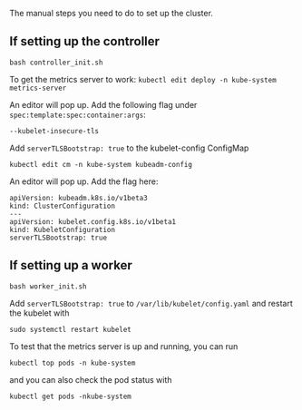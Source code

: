 The manual steps you need to do to set up the cluster.

## If setting up the controller ##
```bash controller_init.sh```

To get the metrics server to work:
```kubectl edit deploy -n kube-system metrics-server```

An editor will pop up. Add the following flag under `spec:template:spec:container:args`:

```--kubelet-insecure-tls```

Add `serverTLSBootstrap: true` to the kubelet-config ConfigMap

```kubectl edit cm -n kube-system kubeadm-config```

An editor will pop up. Add the flag here:

```
apiVersion: kubeadm.k8s.io/v1beta3
kind: ClusterConfiguration
---
apiVersion: kubelet.config.k8s.io/v1beta1
kind: KubeletConfiguration
serverTLSBootstrap: true
```

## If setting up a worker ##
```bash worker_init.sh```

Add `serverTLSBootstrap: true` to `/var/lib/kubelet/config.yaml` and restart the kubelet with

```sudo systemctl restart kubelet```

To test that the metrics server is up and running, you can run

```kubectl top pods -n kube-system```

and you can also check the pod status with

```kubectl get pods -nkube-system```
